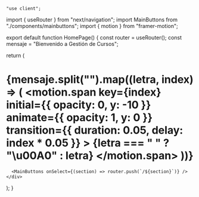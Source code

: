     "use client";
import { useRouter } from "next/navigation";
import MainButtons from "./components/mainbuttons";
import { motion } from "framer-motion";

export default function HomePage() {
  const router = useRouter();
  const mensaje = "Bienvenido a Gestión de Cursos";

  return (
    <div className="flex flex-col items-center justify-center min-h-screen bg-gray-100 p-4">
      <h1 className="text-3xl font-bold text-[#990000] mb-6 flex space-x-1">
        {mensaje.split("").map((letra, index) => (
          <motion.span
            key={index}
            initial={{ opacity: 0, y: -10 }}
            animate={{ opacity: 1, y: 0 }}
            transition={{ duration: 0.05, delay: index * 0.05 }}
          >
            {letra === " " ? "\u00A0" : letra}
          </motion.span>
        ))}
      </h1>

      <MainButtons onSelect={(section) => router.push(`/${section}`)} />
    </div>
  );
}